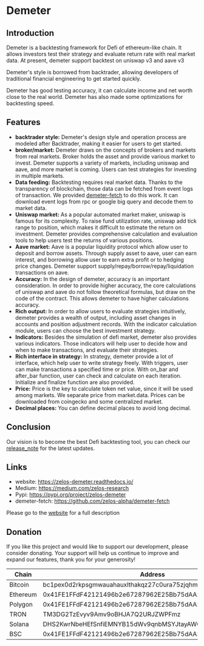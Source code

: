 # Demeter

## Introduction

Demeter is a backtesting framework for Defi of ethereum-like chain. It allows investors test their strategy and evaluate
return rate with real market data. At present, demeter support backtest on uniswap v3 and aave v3

Demeter's style is borrowed from backtrader, allowing developers of traditional financial engineering to get started
quickly.

Demeter has good testing accuracy, it can calculate income and net worth close to the real world. Demeter has also made
some optimizations for backtesting speed.

## Features

* **backtrader style:** Demeter's design style and operation process are modeled after Backtrader, making it easier for
  users to get started.
* **broker/market:** Demeter draws on the concepts of brokers and markets from real markets. Broker holds the asset and
  provide various market to invest. Demeter supports a variety of markets, including uniswap and aave, and more market
  is coming. Users can test strategies for investing in multiple markets.
* **Data feeding:** Backtesting requires real market data. Thanks to the transparency of blockchain, those data can be
  fetched from event logs of transaction. We provided [demeter-fetch](https://github.com/zelos-alpha/demeter-fetch) to
  do this work. It can download event logs from rpc or google big query and decode them to market data.
* **Uniswap market:** As a popular automated market maker, uniswap is famous for its complexity. To raise fund
  utilization rate, uniswap add tick range to position, which makes it difficult to estimate the return on investment.
  Demeter provides comprehensive calculation and evaluation tools to help users test the returns of various positions.
* **Aave market:** Aave is a popular liquidity protocol which allow user to deposit and borrow assets. Through supply
  asset to aave, user can earn interest, and borrowing allow user to earn extra profit or to hedging price changes.
  Demeter support supply/repay/borrow/repay/liquidation transactions on aave.
* **Accuracy:** In the design of demeter, accuracy is an important consideration. In order to provide higher accuracy,
  the core calculations of uniswap and aave do not follow theoretical formulas, but draw on the code of the contract.
  This allows demeter to have higher calculations accuracy.
* **Rich output:** In order to allow users to evaluate strategies intuitively, demeter provides a wealth of output,
  including asset changes in accounts and position adjustment records. With the indicator calculation module, users can
  choose the best investment strategy.
* **Indicators:** Besides the simulation of defi market, demeter also provides various indicators. Those indicators will
  help user to decide how and when to make transactions, and evaluate their strategies.
* **Rich interface in strategy:** In strategy, demeter provide a lot of interface, which help user to write strategy
  freely. With triggers, user can make transactions a specified time or price. With on_bar and after_bar function, user
  can check and calculate on each iteration. Initialize and finalize function are also provided.
* **Price:** Price is the key to calculate token net value, since it will be used among markets. We separate price from
  market.data. Prices can be downloaded from coingecko and some centralized market.
* **Decimal places:** You can define decimal places to avoid long decimal.

## Conclusion

Our vision is to become the best Defi backtesting tool, you can check
our [release_note](https://github.com/zelos-alpha/demeter/blob/master/release_note.md) for the latest updates.

## Links

* website: https://zelos-demeter.readthedocs.io/
* Medium: https://medium.com/zelos-research
* Pypi: https://pypi.org/project/zelos-demeter
* demeter-fetch: https://github.com/zelos-alpha/demeter-fetch

Please go to the [website](https://zelos-demeter.readthedocs.io/) for a full description

## Donation

If you like this project and would like to support our development, please consider donating. Your support will help us
continue to improve and expand our features, thank you for your generosity!

| Chain    | Address                                                        |
| -------- | -------------------------------------------------------------- |
| Bitcoin  | bc1pex0d2rkpsgmwauahauxlthakqz27c0ura75zjqhmj0vet07mu65swur90n |
| Ethereum | 0x41FE1FFdF42121496b2e67287962E25Bb75dAA2D                     |
| Polygon  | 0x41FE1FFdF42121496b2e67287962E25Bb75dAA2D                     |
| TRON     | TM3DG2TzEvyv9Amv9oBHJA7Q2URJZWPFmz                             |
| Solana   | DHS2KwrNbeHEfSnfiEMNYB15dWv9qnbMSYJtayAWCw2s                   |
| BSC      | 0x41FE1FFdF42121496b2e67287962E25Bb75dAA2D                     |
